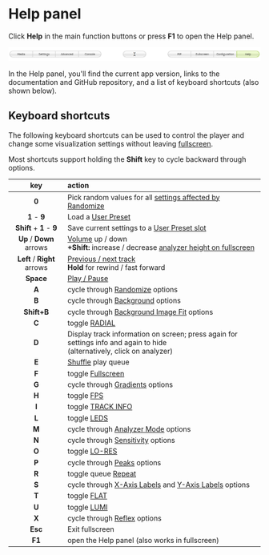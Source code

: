 # Help panel

Click **Help** in the main function buttons or press **F1** to open the Help panel.

![ui-buttons-config](img/UI_main_buttons_help.png)

In the Help panel, you'll find the current app version, links to the documentation and GitHub repository, and a list of keyboard shortcuts (also shown below).

## Keyboard shortcuts

The following keyboard shortcuts can be used to control the player and change some visualization settings without leaving [fullscreen](user-interface.md#fullscreen).

Most shortcuts support holding the **Shift** key to cycle backward through options.

| key | action |
|:---:|:-------|
**0** | Pick random values for all [settings affected by Randomize](configuration.md#randomize)
**1** - **9** | Load a [User Preset](settings.md#save-manage-presets)
**Shift** + **1** - **9** | Save current settings to a [User Preset slot](settings.md#save-manage-presets)
**Up** / **Down** arrows | [Volume](user-interface.md#speakers-and-volume) up / down<br>**+Shift:** increase / decrease [analyzer height on fullscreen](configuration.md#analyzer-height-on-fullscreen)
**Left** / **Right** arrows | [Previous / next track](user-interface.md#player-controls)<br>**Hold** for rewind / fast forward
**Space** | [Play / Pause](user-interface.md#player-controls)
**A** | cycle through [Randomize](settings.md#randomize) options
**B** | cycle through [Background](settings.md#background) options
**Shift+B** | cycle through [Background Image Fit](settings.md#background-image-fit) options
**C** | toggle [RADIAL](settings.md#effects-switches)
**D** | Display track information on screen; press again for settings info and again to hide<br>(alternatively, click on analyzer)
**E** | [Shuffle](user-interface.md#player-controls) play queue
**F** | toggle [Fullscreen](user-interface.md#fullscreen)
**G** | cycle through [Gradients](settings.md#gradients) options
**H** | toggle [FPS](settings.md#display-switches)
**I** | toggle [TRACK INFO](settings.md#display-switches)
**L** | toggle [LEDS](settings.md#effects-switches)
**M** | cycle through [Analyzer Mode](settings.md#analyzer-mode) options
**N** | cycle through [Sensitivity](settings.md#sensitivity) options
**O** | toggle [LO-RES](settings.md#display-switches)
**P** | cycle through [Peaks](settings.md#peaks) options
**R** | toggle queue [Repeat](user-interface.md#player-controls)
**S** | cycle through [X-Axis Labels](settings.md#x-axis-labels) and [Y-Axis Labels](settings.md#y-axis-labels) options
**T** | toggle [FLAT](settings.md#display-switches)
**U** | toggle [LUMI](settings.md#effects-switches)
**X** | cycle through [Reflex](settings.md#reflex) options
**Esc** | Exit fullscreen
**F1** | open the Help panel (also works in fullscreen)
